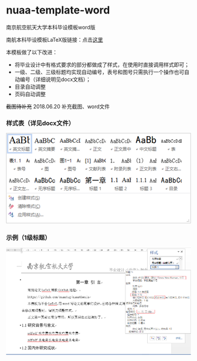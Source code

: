 # nuaa-template-word
南京航空航天大学本科毕设模板word版

南航本科毕设模板LaTeX版链接：点击[这里](https://github.com/nuaatug/nuaathesis)

本模板做了以下改进：
* 将毕业设计中有格式要求的部分都做成了样式，在使用时直接调用样式即可；
* 一级、二级、三级标题均实现自动编号，表号和图号只需执行一个操作也可自动编号（详细说明见docx文档）；
* 目录自动调整
* 页码自动调整

<del>截图待补充</del>
2018.06.20 补充截图、word文件

### 样式表（详见docx文件）
![样式表](https://github.com/FlyingOnion/nuaa-template-word/raw/master/%E6%A0%B7%E5%BC%8F%E8%A1%A8.png)

### 示例（1级标题）
![1级标题](https://github.com/FlyingOnion/nuaa-template-word/raw/master/example1.png)
